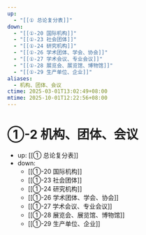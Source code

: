 ```yaml
---
up:
  - "[[① 总论复分表]]"
down:
  - "[[①-20 国际机构]]"
  - "[[①-23 社会团体]]"
  - "[[①-24 研究机构]]"
  - "[[①-26 学术团体、学会、协会]]"
  - "[[①-27 学术会议、专业会议]]"
  - "[[①-28 展览会、展览馆、博物馆]]"
  - "[[①-29 生产单位、企业]]"
aliases:
  - 机构、团体、会议
ctime: 2025-03-01T13:02:49+08:00
mtime: 2025-10-01T12:22:56+08:00
---
```


# ①-2 机构、团体、会议

- up: [[① 总论复分表]]
- down:	
	- [[①-20 国际机构]]
	- [[①-23 社会团体]]
	- [[①-24 研究机构]]
	- [[①-26 学术团体、学会、协会]]
	- [[①-27 学术会议、专业会议]]
	- [[①-28 展览会、展览馆、博物馆]]
	- [[①-29 生产单位、企业]]
	
